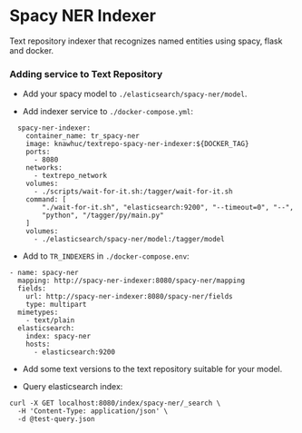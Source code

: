 # Spacy NER Indexer

Text repository indexer that recognizes named entities using spacy, flask and docker.

### Adding service to Text Repository

- Add your spacy model to `./elasticsearch/spacy-ner/model`.

- Add indexer service to `./docker-compose.yml`:
```
  spacy-ner-indexer:
    container_name: tr_spacy-ner
    image: knawhuc/textrepo-spacy-ner-indexer:${DOCKER_TAG}
    ports:
      - 8080
    networks:
      - textrepo_network
    volumes:
      - ./scripts/wait-for-it.sh:/tagger/wait-for-it.sh
    command: [
        "./wait-for-it.sh", "elasticsearch:9200", "--timeout=0", "--",
        "python", "/tagger/py/main.py"
    ]
    volumes:
      - ./elasticsearch/spacy-ner/model:/tagger/model

```

- Add to `TR_INDEXERS` in `./docker-compose.env`:
```
- name: spacy-ner
  mapping: http://spacy-ner-indexer:8080/spacy-ner/mapping
  fields:
    url: http://spacy-ner-indexer:8080/spacy-ner/fields
    type: multipart
  mimetypes:
    - text/plain
  elasticsearch:
    index: spacy-ner
    hosts:
      - elasticsearch:9200
```

- Add some text versions to the text repository suitable for your model.

- Query elasticsearch index:
```shell script
curl -X GET localhost:8080/index/spacy-ner/_search \
  -H 'Content-Type: application/json' \
  -d @test-query.json
```
